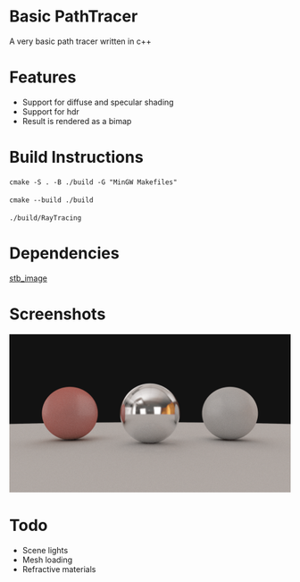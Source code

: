 # Basic PathTracer
A very basic path tracer written in c++

# Features
- Support for diffuse and specular shading
- Support for hdr
- Result is rendered as a bimap

# Build Instructions
```
cmake -S . -B ./build -G "MinGW Makefiles"

cmake --build ./build

./build/RayTracing
```

# Dependencies
[stb_image](https://github.com/nothings/stb/blob/master/stb_image.h)

# Screenshots
![](https://github.com/Gamma-001/PathTracer/blob/main/results/png_result.png)

# Todo
- Scene lights
- Mesh loading
- Refractive materials
